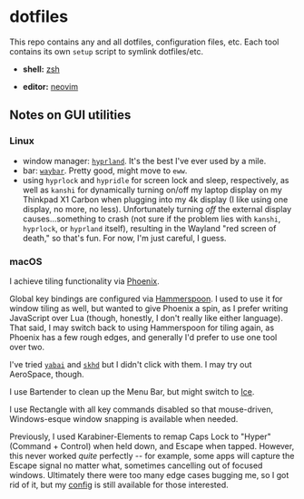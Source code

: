 # dotfiles

This repo contains any and all dotfiles, configuration files, etc. Each tool contains its own `setup` script to symlink dotfiles/etc.

- **shell:** [zsh](./zsh)

- **editor:** [neovim](./nvim)

## Notes on GUI utilities

### Linux

- window manager: [`hyprland`](./hypr). It's the best I've ever used by a mile.
- bar: [`waybar`](./waybar). Pretty good, might move to `eww`.
- using `hyprlock` and `hypridle` for screen lock and sleep, respectively, as well as `kanshi` for dynamically turning on/off my laptop display on my Thinkpad X1 Carbon when plugging into my 4k display (I like using one display, no more, no less). Unfortunately turning *off* the external display causes...something to crash (not sure if the problem lies with `kanshi`, `hyprlock`, or `hyprland` itself), resulting in the Wayland "red screen of death," so that's fun. For now, I'm just careful, I guess.

### macOS 

I achieve tiling functionality via [Phoenix](./phoenix).

Global key bindings are configured via [Hammerspoon](./hammerspoon). I used to use it for window tiling as well, but wanted to give Phoenix a spin, as I prefer writing JavaScript over Lua (though, honestly, I don't really like either language). That said, I may switch back to using Hammerspoon for tiling again, as Phoenix has a few rough edges, and generally I'd prefer to use one tool over two.

I've tried [`yabai`](./yabai) and [`skhd`](./skhd) but I didn't click with them. I may try out AeroSpace, though.

I use Bartender to clean up the Menu Bar, but might switch to [Ice](https://github.com/jordanbaird/Ice).

I use Rectangle with all key commands disabled so that mouse-driven, Windows-esque window snapping is available when needed.

Previously, I used Karabiner-Elements to remap Caps Lock to "Hyper" (Command + Control) when held down, and Escape when tapped. However, this never worked *quite* perfectly -- for example, some apps will capture the Escape signal no matter what, sometimes cancelling out of focused windows. Ultimately there were too many edge cases bugging me, so I got rid of it, but my [config](./karabiner/) is still available for those interested.
